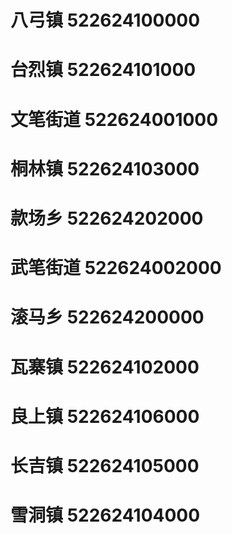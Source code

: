 # 八弓镇 522624100000
# 台烈镇 522624101000
# 文笔街道 522624001000
# 桐林镇 522624103000
# 款场乡 522624202000
# 武笔街道 522624002000
# 滚马乡 522624200000
# 瓦寨镇 522624102000
# 良上镇 522624106000
# 长吉镇 522624105000
# 雪洞镇 522624104000
